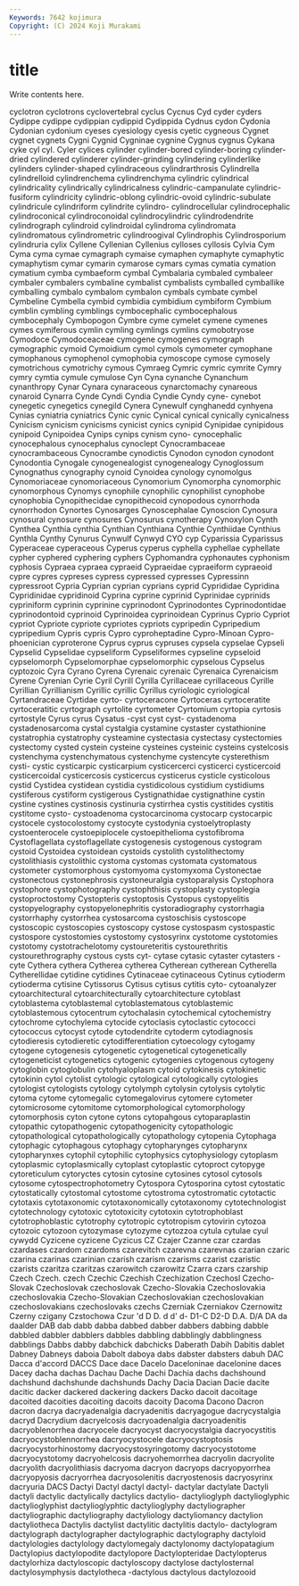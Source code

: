 ```yaml
---
Keywords: 7642 kojimura
Copyright: (C) 2024 Koji Murakami
---
```


# title

Write contents here.



 cyclotron cyclotrons cyclovertebral cyclus Cycnus
Cyd cyder cyders Cydippe cydippe cydippian cydippid Cydippida Cydnus cydon
Cydonia Cydonian cydonium cyeses cyesiology cyesis cyetic cygneous Cygnet cygnet
cygnets Cygni Cygnid Cygninae cygnine Cygnus cygnus Cykana cyke cyl
cyl. Cyler cylices cylinder cylinder-bored cylinder-boring cylinder-dried cylindered cylinderer cylinder-grinding
cylindering cylinderlike cylinders cylinder-shaped cylindraceous cylindrarthrosis Cylindrella cylindrelloid cylindrenchema cylindrenchyma
cylindric cylindrical cylindricality cylindrically cylindricalness cylindric-campanulate cylindric-fusiform cylindricity cylindric-oblong cylindric-ovoid
cylindric-subulate cylindricule cylindriform cylindrite cylindro- cylindrocellular cylindrocephalic cylindroconical cylindroconoidal cylindrocylindric
cylindrodendrite cylindrograph cylindroid cylindroidal cylindroma cylindromata cylindromatous cylindrometric cylindroogival Cylindrophis
Cylindrosporium cylindruria cylix Cyllene Cyllenian Cyllenius cylloses cyllosis Cylvia Cym
Cyma cyma cymae cymagraph cymaise cymaphen cymaphyte cymaphytic cymaphytism cymar
cymarin cymarose cymars cymas cymatia cymation cymatium cymba cymbaeform cymbal
Cymbalaria cymbaled cymbaleer cymbaler cymbalers cymbaline cymbalist cymbalists cymballed cymballike
cymballing cymbalo cymbalom cymbalon cymbals cymbate cymbel Cymbeline Cymbella cymbid
cymbidia cymbidium cymbiform Cymbium cymblin cymbling cymblings cymbocephalic cymbocephalous cymbocephaly
Cymbopogon Cymbre cyme cymelet cymene cymenes cymes cymiferous cymlin cymling
cymlings cymlins cymobotryose Cymodoce Cymodoceaceae cymogene cymogenes cymograph cymographic cymoid
Cymoidium cymol cymols cymometer cymophane cymophanous cymophenol cymophobia cymoscope cymose
cymosely cymotrichous cymotrichy cymous Cymraeg Cymric cymric cymrite Cymry cymry
cymtia cymule cymulose Cyn Cyna cynanche Cynanchum cynanthropy Cynar Cynara
cynaraceous cynarctomachy cynareous cynaroid Cynarra Cynde Cyndi Cyndia Cyndie Cyndy
cyne- cynebot cynegetic cynegetics cynegild Cynera Cynewulf cynghanedd cynhyena Cynias
cyniatria cyniatrics Cynic cynic Cynical cynical cynically cynicalness Cynicism cynicism
cynicisms cynicist cynics cynipid Cynipidae cynipidous cynipoid Cynipoidea Cynips cynips
cynism cyno- cynocephalic cynocephalous cynocephalus cynoclept Cynocrambaceae cynocrambaceous Cynocrambe cynodictis
Cynodon cynodon cynodont Cynodontia Cynogale cynogenealogist cynogenealogy Cynoglossum Cynognathus cynography
cynoid Cynoidea cynology cynomolgus Cynomoriaceae cynomoriaceous Cynomorium Cynomorpha cynomorphic cynomorphous
Cynomys cynophile cynophilic cynophilist cynophobe cynophobia Cynopithecidae cynopithecoid cynopodous cynorrhoda
cynorrhodon Cynortes Cynosarges Cynoscephalae Cynoscion Cynosura cynosural cynosure cynosures Cynosurus
cynotherapy Cynoxylon Cynth Cynthea Cynthia cynthia Cynthian Cynthiana Cynthie Cynthiidae
Cynthius Cynthla Cynthy Cynurus Cynwulf Cynwyd CYO cyp Cyparissia Cyparissus
Cyperaceae cyperaceous Cyperus cyperus cyphella cyphellae cyphellate cypher cyphered cyphering
cyphers Cyphomandra cyphonautes cyphonism cyphosis Cypraea cypraea cypraeid Cypraeidae cypraeiform
cypraeoid cypre cypres cypreses cypress cypressed cypresses Cypressinn cypressroot Cypria
Cyprian cyprian cyprians cyprid Cyprididae Cypridina Cypridinidae cypridinoid Cyprina cyprine
cyprinid Cyprinidae cyprinids cypriniform cyprinin cyprinine cyprinodont Cyprinodontes Cyprinodontidae cyprinodontoid
cyprinoid Cyprinoidea cyprinoidean Cyprinus Cyprio Cypriot cypriot Cypriote cypriote cypriotes
cypriots cypripedin Cypripedium cypripedium Cypris cypris Cypro cyproheptadine Cypro-Minoan Cypro-phoenician
cyproterone Cyprus cyprus cypruses cypsela cypselae Cypseli Cypselid Cypselidae cypseliform
Cypseliformes cypseline cypseloid cypselomorph Cypselomorphae cypselomorphic cypselous Cypselus cyptozoic Cyra
Cyrano Cyrena Cyrenaic cyrenaic Cyrenaica Cyrenaicism Cyrene Cyrenian Cyrie Cyril
Cyrill Cyrilla Cyrillaceae cyrillaceous Cyrille Cyrillian Cyrillianism Cyrillic cyrillic Cyrillus
cyriologic cyriological Cyrtandraceae Cyrtidae cyrto- cyrtoceracone Cyrtoceras cyrtoceratite cyrtoceratitic cyrtograph
cyrtolite cyrtometer Cyrtomium cyrtopia cyrtosis cyrtostyle Cyrus cyrus Cysatus -cyst
cyst cyst- cystadenoma cystadenosarcoma cystal cystalgia cystamine cystaster cystathionine cystatrophia
cystatrophy cysteamine cystectasia cystectasy cystectomies cystectomy cysted cystein cysteine cysteines
cysteinic cysteins cystelcosis cystenchyma cystenchymatous cystenchyme cystencyte cysterethism cysti- cystic
cysticarpic cysticarpium cysticercerci cysticerci cysticercoid cysticercoidal cysticercosis cysticercus cysticerus cysticle
cysticolous cystid Cystidea cystidean cystidia cystidicolous cystidium cystidiums cystiferous cystiform
cystigerous Cystignathidae cystignathine cystin cystine cystines cystinosis cystinuria cystirrhea cystis
cystitides cystitis cystitome cysto- cystoadenoma cystocarcinoma cystocarp cystocarpic cystocele cystocolostomy
cystocyte cystodynia cystoelytroplasty cystoenterocele cystoepiplocele cystoepithelioma cystofibroma Cystoflagellata cystoflagellate cystogenesis
cystogenous cystogram cystoid Cystoidea cystoidean cystoids cystolith cystolithectomy cystolithiasis cystolithic
cystoma cystomas cystomata cystomatous cystometer cystomorphous cystomyoma cystomyxoma Cystonectae cystonectous
cystonephrosis cystoneuralgia cystoparalysis Cystophora cystophore cystophotography cystophthisis cystoplasty cystoplegia cystoproctostomy
Cystopteris cystoptosis Cystopus cystopyelitis cystopyelography cystopyelonephritis cystoradiography cystorrhagia cystorrhaphy cystorrhea
cystosarcoma cystoschisis cystoscope cystoscopic cystoscopies cystoscopy cystose cystospasm cystospastic cystospore
cystostomies cystostomy cystosyrinx cystotome cystotomies cystotomy cystotrachelotomy cystoureteritis cystourethritis cystourethrography
cystous cysts cyt- cytase cytasic cytaster cytasters -cyte Cythera cythera
Cytherea cytherea Cytherean cytherean Cytherella Cytherellidae cytidine cytidines Cytinaceae cytinaceous
Cytinus cytioderm cytioderma cytisine Cytissorus Cytisus cytisus cytitis cyto- cytoanalyzer
cytoarchitectural cytoarchitecturally cytoarchitecture cytoblast cytoblastema cytoblastemal cytoblastematous cytoblastemic cytoblastemous cytocentrum
cytochalasin cytochemical cytochemistry cytochrome cytochylema cytocide cytoclasis cytoclastic cytococci cytococcus
cytocyst cytode cytodendrite cytoderm cytodiagnosis cytodieresis cytodieretic cytodifferentiation cytoecology cytogamy
cytogene cytogenesis cytogenetic cytogenetical cytogenetically cytogeneticist cytogenetics cytogenic cytogenies cytogenous
cytogeny cytoglobin cytoglobulin cytohyaloplasm cytoid cytokinesis cytokinetic cytokinin cytol cytolist
cytologic cytological cytologically cytologies cytologist cytologists cytology cytolymph cytolysin cytolysis
cytolytic cytoma cytome cytomegalic cytomegalovirus cytomere cytometer cytomicrosome cytomitome cytomorphological
cytomorphology cytomorphosis cyton cytone cytons cytopahgous cytoparaplastin cytopathic cytopathogenic cytopathogenicity
cytopathologic cytopathological cytopathologically cytopathology cytopenia Cytophaga cytophagic cytophagous cytophagy cytopharynges
cytopharynx cytopharynxes cytophil cytophilic cytophysics cytophysiology cytoplasm cytoplasmic cytoplasmically cytoplast
cytoplastic cytoproct cytopyge cytoreticulum cytoryctes cytosin cytosine cytosines cytosol cytosols
cytosome cytospectrophotometry Cytospora Cytosporina cytost cytostatic cytostatically cytostomal cytostome cytostroma
cytostromatic cytotactic cytotaxis cytotaxonomic cytotaxonomically cytotaxonomy cytotechnologist cytotechnology cytotoxic cytotoxicity
cytotoxin cytotrophoblast cytotrophoblastic cytotrophy cytotropic cytotropism cytovirin cytozoa cytozoic cytozoon
cytozymase cytozyme cytozzoa cytula cytulae cyul cywydd Cyzicene cyzicene Cyzicus
CZ Czajer Czanne czar czardas czardases czardom czardoms czarevitch czarevna
czarevnas czarian czaric czarina czarinas czarinian czarish czarism czarisms czarist
czaristic czarists czaritza czaritzas czarowitch czarowitz Czarra czars czarship Czech
Czech. czech Czechic Czechish Czechization Czechosl Czecho-Slovak Czechoslovak czechoslovak Czecho-Slovakia
Czechoslovakia czechoslovakia Czecho-Slovakian Czechoslovakian czechoslovakian czechoslovakians czechoslovaks czechs Czerniak Czerniakov
Czernowitz Czerny czigany Czstochowa Czur 'd D D. d d'
d- D1-C D2-D D.A. D/A DA da daalder DAB dab
dabb dabba dabbed dabber dabbers dabbing dabble dabbled dabbler dabblers
dabbles dabbling dabblingly dabblingness dabblings Dabbs dabby dabchick dabchicks Daberath
Dabih Dabitis dablet Dabney Dabneys daboia Dabolt daboya dabs dabster
dabsters dabuh DAC Dacca d'accord DACCS Dace dace Dacelo Daceloninae
dacelonine daces Dacey dacha dachas Dachau Dache Dachi Dachia dachs
dachshound dachshund dachshunde dachshunds Dachy Dacia Dacian Dacie dacite dacitic
dacker dackered dackering dackers Dacko dacoit dacoitage dacoited dacoities dacoiting
dacoits dacoity Dacoma Dacono Dacron dacron dacrya dacryadenalgia dacryadenitis dacryagogue
dacrycystalgia dacryd Dacrydium dacryelcosis dacryoadenalgia dacryoadenitis dacryoblenorrhea dacryocele dacryocyst dacryocystalgia
dacryocystitis dacryocystoblennorrhea dacryocystocele dacryocystoptosis dacryocystorhinostomy dacryocystosyringotomy dacryocystotome dacryocystotomy dacryohelcosis dacryohemorrhea
dacryolin dacryolite dacryolith dacryolithiasis dacryoma dacryon dacryops dacryopyorrhea dacryopyosis dacryorrhea
dacryosolenitis dacryostenosis dacryosyrinx dacryuria DACS Dactyi Dactyl dactyl dactyl- dactylar
dactylate Dactyli dactyli dactylic dactylically dactylics dactylio- dactylioglyph dactylioglyphic dactylioglyphist
dactylioglyphtic dactylioglyphy dactyliographer dactyliographic dactyliography dactyliology dactyliomancy dactylion dactyliotheca Dactylis
dactylist dactylitic dactylitis dactylo- dactylogram dactylograph dactylographer dactylographic dactylography dactyloid
dactylologies dactylology dactylomegaly dactylonomy dactylopatagium Dactylopius dactylopodite dactylopore Dactylopteridae Dactylopterus
dactylorhiza dactyloscopic dactyloscopy dactylose dactylosternal dactylosymphysis dactylotheca -dactylous dactylous dactylozooid
